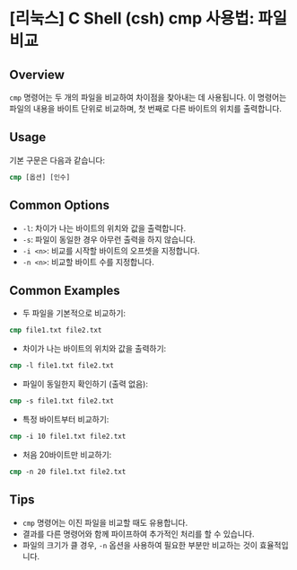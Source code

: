 # [리눅스] C Shell (csh) cmp 사용법: 파일 비교

## Overview
`cmp` 명령어는 두 개의 파일을 비교하여 차이점을 찾아내는 데 사용됩니다. 이 명령어는 파일의 내용을 바이트 단위로 비교하며, 첫 번째로 다른 바이트의 위치를 출력합니다.

## Usage
기본 구문은 다음과 같습니다:
```csh
cmp [옵션] [인수]
```

## Common Options
- `-l`: 차이가 나는 바이트의 위치와 값을 출력합니다.
- `-s`: 파일이 동일한 경우 아무런 출력을 하지 않습니다.
- `-i <n>`: 비교를 시작할 바이트의 오프셋을 지정합니다.
- `-n <n>`: 비교할 바이트 수를 지정합니다.

## Common Examples
- 두 파일을 기본적으로 비교하기:
```csh
cmp file1.txt file2.txt
```
- 차이가 나는 바이트의 위치와 값을 출력하기:
```csh
cmp -l file1.txt file2.txt
```
- 파일이 동일한지 확인하기 (출력 없음):
```csh
cmp -s file1.txt file2.txt
```
- 특정 바이트부터 비교하기:
```csh
cmp -i 10 file1.txt file2.txt
```
- 처음 20바이트만 비교하기:
```csh
cmp -n 20 file1.txt file2.txt
```

## Tips
- `cmp` 명령어는 이진 파일을 비교할 때도 유용합니다.
- 결과를 다른 명령어와 함께 파이프하여 추가적인 처리를 할 수 있습니다.
- 파일의 크기가 클 경우, `-n` 옵션을 사용하여 필요한 부분만 비교하는 것이 효율적입니다.